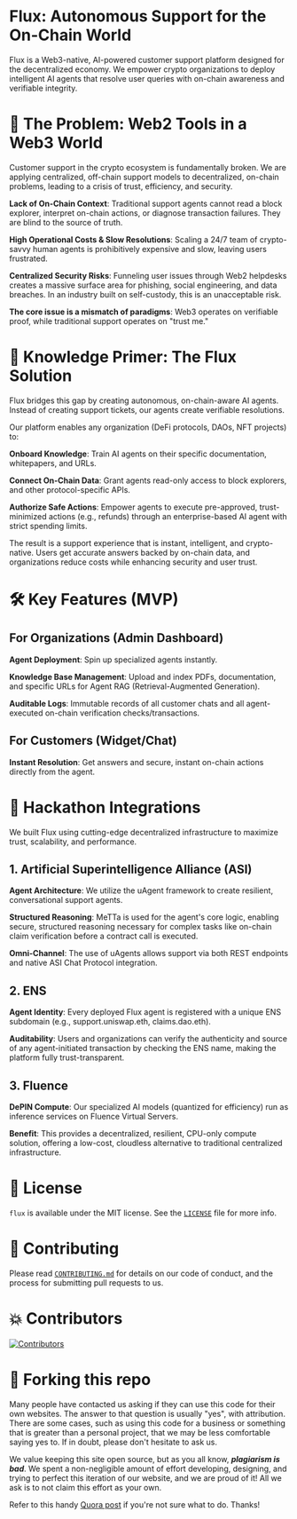 # Flux: Autonomous Support for the On-Chain World
Flux is a Web3-native, AI-powered customer support platform designed for the decentralized economy. We empower crypto organizations to deploy intelligent AI agents that resolve user queries with on-chain awareness and verifiable integrity.

# 🚩 **The Problem: Web2 Tools in a Web3 World**

Customer support in the crypto ecosystem is fundamentally broken. We are applying centralized, off-chain support models to decentralized, on-chain problems, leading to a crisis of trust, efficiency, and security.

**Lack of On-Chain Context**: Traditional support agents cannot read a block explorer, interpret on-chain actions, or diagnose transaction failures. They are blind to the source of truth.

**High Operational Costs & Slow Resolutions**: Scaling a 24/7 team of crypto-savvy human agents is prohibitively expensive and slow, leaving users frustrated.

**Centralized Security Risks**: Funneling user issues through Web2 helpdesks creates a massive surface area for phishing, social engineering, and data breaches. In an industry built on self-custody, this is an unacceptable risk.

**The core issue is a mismatch of paradigms**: Web3 operates on verifiable proof, while traditional support operates on "trust me."

# 🧠 **Knowledge Primer: The Flux Solution**
Flux bridges this gap by creating autonomous, on-chain-aware AI agents. Instead of creating support tickets, our agents create verifiable resolutions.

Our platform enables any organization (DeFi protocols, DAOs, NFT projects) to:

**Onboard Knowledge**: Train AI agents on their specific documentation, whitepapers, and URLs.

**Connect On-Chain Data**: Grant agents read-only access to block explorers, and other protocol-specific APIs.

**Authorize Safe Actions**: Empower agents to execute pre-approved, trust-minimized actions (e.g., refunds) through an enterprise-based AI agent with strict spending limits.

The result is a support experience that is instant, intelligent, and crypto-native. Users get accurate answers backed by on-chain data, and organizations reduce costs while enhancing security and user trust.

# 🛠️ **Key Features (MVP)**
## For Organizations (Admin Dashboard)

**Agent Deployment**: Spin up specialized agents instantly.

**Knowledge Base Management**: Upload and index PDFs, documentation, and specific URLs for Agent RAG (Retrieval-Augmented Generation).

**Auditable Logs**: Immutable records of all customer chats and all agent-executed on-chain verification checks/transactions.

## For Customers (Widget/Chat)

**Instant Resolution**: Get answers and secure, instant on-chain actions directly from the agent.

# 🚀 **Hackathon Integrations**
We built Flux using cutting-edge decentralized infrastructure to maximize trust, scalability, and performance.

## 1. Artificial Superintelligence Alliance (ASI)

**Agent Architecture**: We utilize the uAgent framework to create resilient, conversational support agents.

**Structured Reasoning**: MeTTa is used for the agent's core logic, enabling secure, structured reasoning necessary for complex tasks like on-chain claim verification before a contract call is executed.

**Omni-Channel**: The use of uAgents allows support via both REST endpoints and native ASI Chat Protocol integration.

## 2. ENS
**Agent Identity**: Every deployed Flux agent is registered with a unique ENS subdomain (e.g., support.uniswap.eth, claims.dao.eth).

**Auditability**: Users and organizations can verify the authenticity and source of any agent-initiated transaction by checking the ENS name, making the platform fully trust-transparent.

## 3. Fluence 
**DePIN Compute**: Our specialized AI models (quantized for efficiency) run as inference services on Fluence Virtual Servers.

**Benefit**: This provides a decentralized, resilient, CPU-only compute solution, offering a low-cost, cloudless alternative to traditional centralized infrastructure.

# 📜 **License**

`flux` is available under the MIT license. See the [`LICENSE`](./LICENSE) file for more info.

# 🤝 **Contributing**

Please read [`CONTRIBUTING.md`](./CONTRIBUTING.md) for details on our code of conduct, and the process for submitting pull requests to us.

# 💥 **Contributors**

<a href="https://github.com/karanpargal/flux/graphs/contributors">
<img src="https://contrib.rocks/image?repo=karanpargal/flux" alt="Contributors">
</a>

# 🚨 **Forking this repo**

Many people have contacted us asking if they can use this code for their own websites. The answer to that question is usually "yes", with attribution. There are some cases, such as using this code for a business or something that is greater than a personal project, that we may be less comfortable saying yes to. If in doubt, please don't hesitate to ask us.

We value keeping this site open source, but as you all know, _**plagiarism is bad**_. We spent a non-negligible amount of effort developing, designing, and trying to perfect this iteration of our website, and we are proud of it! All we ask is to not claim this effort as your own.

Refer to this handy [Quora post](https://www.quora.com/Is-it-bad-to-copy-other-peoples-code) if you're not sure what to do. Thanks!
